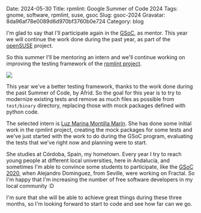 Date: 2024-05-30
Title: rpmlint: Google Summer of Code 2024
Tags: gnome, software, rpmlint, suse, gsoc
Slug: gsoc-2024
Gravatar: 8da96af78e0089d6d970bf3760b0e724
Category: blog

I'm glad to say that I'll participate again in the [GSoC][2], as
mentor. This year we will continue the work done during the past year,
as part of the [openSUSE][3] project.

So this summer I'll be mentoring an intern and we'll continue working
on improving the testing framework of the [rpmlint project][1].

<p class="img">
  <img src="/pictures/gsoc.png" />
</p>

This year we've a better testing framework, thanks to the work done
during the past Summer of Code, by Afrid. So the goal for this year is
to try to modernize existing tests and remove as much files as
possible from `test/binary` directory, replacing those with mock
packages defined with python code.

The selected intern is [Luz Marina Montilla Marín][5]. She has done
some initial work in the rpmlint project, creating the mock packages
for some tests and we've just started with the work to do during the
GSoC program, evaluating the tests that we've right now and planning
were to start.

She studies at Córdoba, Spain, my hometown. Every year I try to reach
young people at different local universities, here in Andalucía, and
sometimes I'm able to convince some students to participate, like the
[GSoC 2020][6], when Alejandro Dominguez, from Seville, were working
on Fractal. So I'm happy that I'm increasing the number of free
software developers in my local community :D

I'm sure that she will be able to achieve great things during these
three months, so I'm looking forward to start to code and see how far
can we go.

[1]: https://github.com/openSUSE/mentoring/issues/204
[2]: https://summerofcode.withgoogle.com/
[3]: https://www.opensuse.org/
[4]: https://github.com/rpm-software-management/rpmlint
[5]: https://blog-gsoc-2024.blogspot.com/2024/05/gsoc-improve-test-coverage-in-rpmlint.html
[6]: https://danigm.net/gsoc-2020.html
